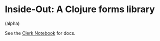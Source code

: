 # Inside-Out: A Clojure forms library

(alpha)

See the [Clerk Notebook](https://github.com/mhuebert/inside-out/blob/main/dev/inside_out/notebook.cljc) for docs.